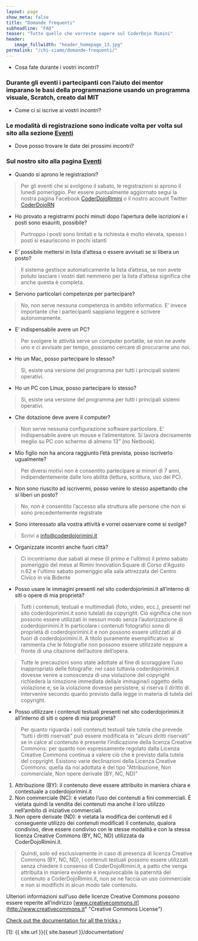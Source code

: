 ```yaml
---
layout: page
show_meta: false
title: "Domande frequenti"
subheadline: "FAQ"
teaser: "Tutto quello che vorreste sapere sul CoderDojo Rimini"
header:
   image_fullwidth: "header_homepage_13.jpg"
permalink: "/chi-siamo/domande-frequenti/"
---
```

- Cosa fate durante i vostri incontri?
### Durante gli eventi i partecipanti con l’aiuto dei mentor imparano le basi della programmazione usando un programma visuale, Scratch, creato dal MIT

- Come ci si iscrive ai vostri incontri?
### Le modalità di registrazione sono indicate volta per volta sul sito alla sezione [Eventi](/eventi/ "Eventi")

- Dove posso trovare le date dei prossimi incontri?
### Sul nostro sito alla pagina [Eventi](/eventi/ "Eventi")

- Quando si aprono le registrazioni?
> Per gli eventi che si svolgono il sabato, le registrazioni si aprono il lunedì pomeriggio. Per essere puntualmente aggiornato segui la nostra pagina Facebook  [CoderDojoRimini](https://www.facebook.com/CoderDojoRimini/) o il nostro account Twitter [CoderDojoRN](https://twitter.com/coderdojoRN)

- Ho provato a registrarmi pochi minuti dopo l’apertura delle iscrizioni e i posti sono esauriti, possibile?
> Purtroppo i posti sono limitati e la richiesta è molto elevata, spesso i posti si esauriscono in pochi istanti

- E’ possibile mettersi in lista d’attesa o essere avvisati se si libera un posto?
> Il sistema gestisce automaticamente la lista d’attesa, se non avete potuto lasciare i vostri dati nemmeno per la lista d’attesa significa che anche questa è completa.

- Servono particolari competenze per partecipare?
> No, non serve nessuna competenza in ambito informatico. E’ invece importante che i partecipanti sappiano leggere e scrivere autonomamente.

- E’ indispensabile avere un PC?
> Per svolgere le attività serve un computer portatile, se non ne avete uno e ci avvisate per tempo, possiamo cercare di procurarne uno noi.

- Ho un Mac, posso partecipare lo stesso?
> Sì, esiste una versione del programma per tutti i principali sistemi operativi.

- Ho un PC con Linux, posso partecipare lo stesso?
> Sì, esiste una versione del programma per tutti i principali sistemi operativi.

- Che dotazione deve avere il computer?
> Non serve nessuna configurazione software particolare.
E’ indispensabile avere un mouse e l’alimentatore.
Si lavora decisamente meglio su PC con schermo di almeno 13” (no Netbook).

- Mio figlio non ha ancora raggiunto l’età prevista, posso iscriverlo ugualmente?
> Per diversi motivi non è consentito partecipare ai minori di 7 anni, indipendentemente dalle loro abilità (lettura, scrittura, uso del PC).

- Non sono riuscito ad iscrivermi, posso venire lo stesso aspettando che si liberi un posto?
> No, non è consentito l’accesso alla struttura alle persone che non si sono precedentemente registrate

- Sono interessato alla vostra attività e vorrei osservare come si svolge?
> Scrivi a [info@coderdojorimini.it](mailto:info@coderdojorimini.it)

- Organizzate incontri anche fuori città?
> Ci incontriamo due sabati al mese (il primo e l'ultimo) il primo sabato pomeriggio del mese al Rimini Innovation Square di Corso d'Agusto n.62 e l'ultimo sabato pomeriggio alla sala attrezzata del Centro Civico in via Bidente


- Posso usare le immagini presenti nel sito coderdojorimini.it all’interno di siti o opere di mia proprietà?
> Tutti i contenuti, testuali e multimediali (foto, video, ecc.), presenti nel sito coderdojorimini.it</code> sono tutelati da copyright. Ciò significa che non possono essere utilizzati in nessun modo senza l’autorizzazione di coderdojorimini.it
In particolare i contenuti fotografici sono di proprietà di coderdojorimini.it e non possono essere utilizzati al di fuori di coderdojorimini.it. A titolo puramente esemplificativo si rammenta che le fotografie non possono essere utilizzate neppure a fronte di una citazione dell’autore dell’opera.

> Tutte le precauzioni sono state adottate al fine di scoraggiare l’uso inappropriato delle fotografie: nel caso tuttavia coderdojorimini.it dovesse venire a conoscenza di una violazione del copyright richiederà la rimozione immediata della/e immagine/i oggetto della violazione e, se la violazione dovesse persistere, si riserva il diritto di intervenire secondo quanto previsto dalla legge in materia di tutela del copyright.

- Posso utilizzare i contenuti testuali presenti nel sito coderdojorimini.it all’interno di siti o opere di mia proprietà?
> Per quanto riguarda i soli contenuti testuali tale tutela che prevede “tutti i diritti riservati” può essere modificata in “alcuni diritti riservati” se in calce al contenuto è presente l’indicazione della licenza Creative Commons: per quanto non espressamente regolato dalla Licenza Creative Commons continua a valere ciò che è previsto dalla tutela del copyright. Esistono varie declinazioni della Licenza Creative Commons: quella da noi adottata è del tipo “Attribuzione, Non commerciale, Non opere derivate (BY, NC, ND)”
1. Attribuzione (BY): il contenuto deve essere attribuito in maniera chiara e contestuale a coderdojorimini.it
1. Non commerciale (NC): è vietato l’uso dei contenuti a fini commerciali. È vietata quindi la vendita dei contenuti ma anche il loro utilizzo nell’ambito di iniziative commerciali.
1. Non opere derivate  (ND): è vietata la modifica dei contenuti ed il conseguente utilizzo dei contenuti modificati
Il contenuto, qualora condiviso, deve essere condiviso con le stesse modalità e con la stessa licenza Creative Commons (BY, NC, ND) utilizzata da CoderDojoRimini.it.

> Quindi, solo ed esclusivamente in caso di presenza di licenza Creative Commons (BY, NC, ND), i contenuti testuali possono essere utilizzati senza chiedere il consenso di CoderDojoRimini.it, a patto che venga attribuita in maniera evidente e inequivocabile la paternità del contenuto a CoderDojoRimini.it</code>, non se ne faccia un uso commerciale e non si modifichi in alcun modo tale contenuto.

Ulteriori informazioni sull’uso delle licenze Creative Commons possono essere reperite all’indirizzo [www.creativecommons.it](http://www.creativecommons.it" "Creative Commons License")


<a class="radius button small" href="{{ site.url }}{{ site.baseurl }}/documentation/">Check out the documentation for all the tricks ›</a>

 [1]: {{ site.url }}{{ site.baseurl }}/documentation/
